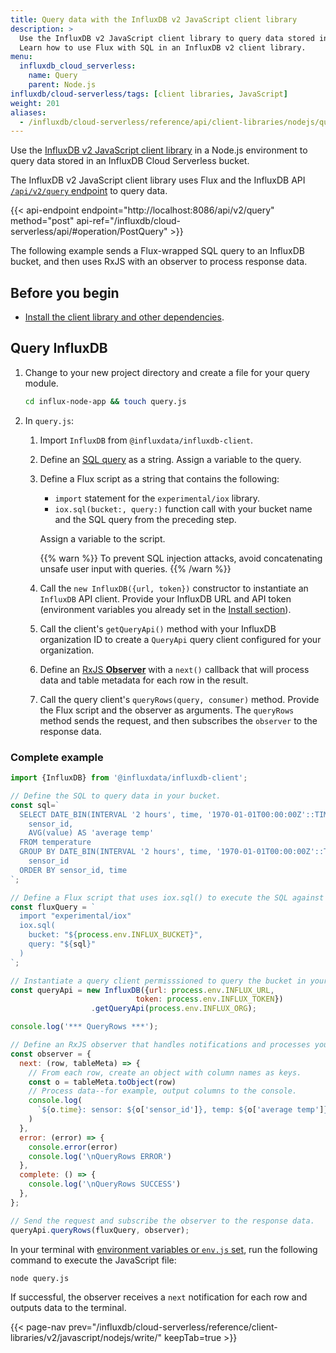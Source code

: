 ```yaml
---
title: Query data with the InfluxDB v2 JavaScript client library
description: >
  Use the InfluxDB v2 JavaScript client library to query data stored in an InfluxDB Cloud Serverless bucket.
  Learn how to use Flux with SQL in an InfluxDB v2 client library.
menu:
  influxdb_cloud_serverless:
    name: Query
    parent: Node.js
influxdb/cloud-serverless/tags: [client libraries, JavaScript]
weight: 201
aliases:
  - /influxdb/cloud-serverless/reference/api/client-libraries/nodejs/query/
---
```


Use the [InfluxDB v2 JavaScript client library](https://github.com/influxdata/influxdb-client-js) in a Node.js environment to query data stored in an InfluxDB Cloud Serverless bucket.

The InfluxDB v2 JavaScript client library uses Flux and the InfluxDB API [`/api/v2/query` endpoint](/influxdb/cloud-serverless/api/#operation/PostQuery) to query data.

{{< api-endpoint endpoint="http://localhost:8086/api/v2/query" method="post" api-ref="/influxdb/cloud-serverless/api/#operation/PostQuery" >}}

The following example sends a Flux-wrapped SQL query to an InfluxDB bucket, and then uses RxJS with an observer to process response data.

## Before you begin

- [Install the client library and other dependencies](/influxdb/cloud-serverless/reference/client-libraries/v2/javascript/nodejs/install/).

## Query InfluxDB

1. Change to your new project directory and create a file for your query module.

   ```sh
   cd influx-node-app && touch query.js
   ```

2. In `query.js`:
    1.  Import `InfluxDB` from `@influxdata/influxdb-client`.
    2.  Define an [SQL query](/influxdb/cloud-serverless/reference/sql/) as a string. Assign a variable to the query.
    3.  Define a Flux script as a string that contains the following:
        - `import` statement for the `experimental/iox` library.
        - `iox.sql(bucket:, query:)` function call with your bucket name and the SQL query from the preceding step.

        Assign a variable to the script.

        {{% warn %}}
To prevent SQL injection attacks, avoid concatenating unsafe user input with queries.
        {{% /warn %}}
    4.  Call the `new InfluxDB({url, token})` constructor to instantiate an `InfluxDB` API client. Provide your InfluxDB URL and API token (environment variables you already set in the [Install section](/influxdb/cloud-serverless/reference/client-libraries/v2/javascript/nodejs/install/)).
    5.  Call the client's `getQueryApi()` method with your InfluxDB organization ID to create a `QueryApi` query client configured for your organization.
    6.  Define an [RxJS **Observer**](http://reactivex.io/rxjs/manual/overview.html#observer) with a `next()` callback that will process data and table metadata for each row in the result.
    7.  Call the query client's `queryRows(query, consumer)` method.
        Provide the Flux script and the observer as arguments.
        The `queryRows` method sends the request, and then subscribes the `observer` to the response data.

### Complete example

```js
import {InfluxDB} from '@influxdata/influxdb-client';

// Define the SQL to query data in your bucket.
const sql=`
  SELECT DATE_BIN(INTERVAL '2 hours', time, '1970-01-01T00:00:00Z'::TIMESTAMP) AS time,
    sensor_id,
    AVG(value) AS 'average temp'
  FROM temperature
  GROUP BY DATE_BIN(INTERVAL '2 hours', time, '1970-01-01T00:00:00Z'::TIMESTAMP),
    sensor_id
  ORDER BY sensor_id, time
`;

// Define a Flux script that uses iox.sql() to execute the SQL against the bucket.
const fluxQuery = `
  import "experimental/iox"
  iox.sql(
    bucket: "${process.env.INFLUX_BUCKET}",
    query: "${sql}"
  )
`;

// Instantiate a query client permisssioned to query the bucket in your organization.
const queryApi = new InfluxDB({url: process.env.INFLUX_URL,
                            token: process.env.INFLUX_TOKEN})
                  .getQueryApi(process.env.INFLUX_ORG);

console.log('*** QueryRows ***');

// Define an RxJS observer that handles notifications and processes your data.
const observer = {
  next: (row, tableMeta) => {
    // From each row, create an object with column names as keys.
    const o = tableMeta.toObject(row)
    // Process data--for example, output columns to the console.
    console.log(
      `${o.time}: sensor: ${o['sensor_id']}, temp: ${o['average temp']}`
    )
  },
  error: (error) => {
    console.error(error)
    console.log('\nQueryRows ERROR')
  },
  complete: () => {
    console.log('\nQueryRows SUCCESS')
  },
};

// Send the request and subscribe the observer to the response data.
queryApi.queryRows(fluxQuery, observer);
```

In your terminal with [environment variables or `env.js` set](/influxdb/cloud-serverless/reference/client-libraries/v2/javascript/nodejs/install/#configure-credentials), run the following command to execute the JavaScript file:

```sh
node query.js
```

If successful, the observer receives a `next` notification for each row and outputs data to the terminal.

{{< page-nav prev="/influxdb/cloud-serverless/reference/client-libraries/v2/javascript/nodejs/write/" keepTab=true >}}
